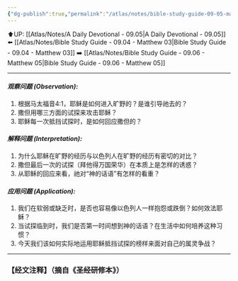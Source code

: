 ```yaml
---
{"dg-publish":true,"permalink":"/atlas/notes/bible-study-guide-09-05-matthew-04-01-11/"}
---
```


⬆️UP: [[Atlas/Notes/A Daily Devotional - 09.05\|A Daily Devotional - 09.05]]
⬅️ [[Atlas/Notes/Bible Study Guide - 09.04 - Matthew 03\|Bible Study Guide - 09.04 - Matthew 03]]
➡️ [[Atlas/Notes/Bible Study Guide - 09.06 - Matthew 05\|Bible Study Guide - 09.06 - Matthew 05]] 

---

#### *观察问题 (Observation):*
1. 根据马太福音4:1，耶稣是如何进入旷野的？是谁引导祂去的？
2. 撒但用哪三方面的试探来攻击耶稣？
3. 耶稣每一次抵挡试探时，是如何回应撒但的？

#### *解释问题 (Interpretation):*
1. 为什么耶稣在旷野的经历与以色列人在旷野的经历有密切的对比？
2. 撒但最后一次的试探（拜他得万国荣华）在本质上是怎样的诱惑？
3. 从耶稣的回应来看，祂对“神的话语”有怎样的看重？

#### *应用问题 (Application):*
1. 我们在软弱或缺乏时，是否也容易像以色列人一样抱怨或跌倒？如何效法耶稣？
2. 当试探临到时，我们是否第一时间想到神的话语？在生活中如何培养这种习惯？
3. 今天我们该如何实际地运用耶稣抵挡试探的榜样来面对自己的属灵争战？

---
### 【经文注释】（摘自《圣经研修本》）

